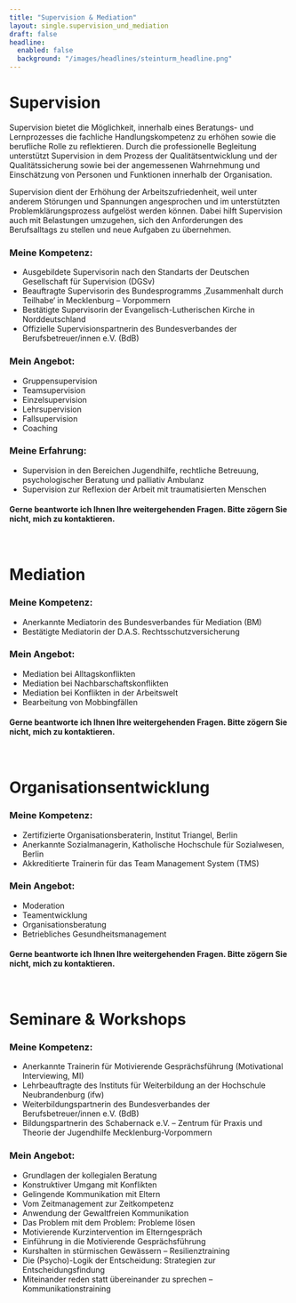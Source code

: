```yaml
---
title: "Supervision & Mediation"
layout: single.supervision_und_mediation
draft: false
headline:
  enabled: false
  background: "/images/headlines/steinturm_headline.png"
---
```


# Supervision

Supervision bietet die Möglichkeit, innerhalb eines Beratungs- und Lernprozesses die fachliche Handlungskompetenz zu erhöhen sowie die berufliche Rolle zu reflektieren. Durch die professionelle Begleitung unterstützt Supervision in dem Prozess der Qualitätsentwicklung und der Qualitätssicherung sowie bei der angemessenen Wahrnehmung und Einschätzung von Personen und Funktionen innerhalb der Organisation.

Supervision dient der Erhöhung der Arbeitszufriedenheit, weil unter anderem Störungen und Spannungen angesprochen und im unterstützten Problemklärungsprozess aufgelöst werden können. Dabei hilft Supervision auch mit Belastungen umzugehen, sich den Anforderungen des Berufsalltags zu stellen und neue Aufgaben zu übernehmen.

### Meine Kompetenz:

- Ausgebildete Supervisorin nach den Standarts der Deutschen Gesellschaft für Supervision (DGSv)
- Beauftragte Supervisorin des Bundesprogramms ‚Zusammenhalt durch Teilhabe‘ in Mecklenburg – Vorpommern
- Bestätigte Supervisorin der Evangelisch-Lutherischen Kirche in Norddeutschland
- Offizielle Supervisionspartnerin des Bundesverbandes der Berufsbetreuer/innen e.V. (BdB)

### Mein Angebot:                                                     

- Gruppensupervision
- Teamsupervision
- Einzelsupervision
- Lehrsupervision
- Fallsupervision
- Coaching

### Meine Erfahrung:  

- Supervision in den Bereichen Jugendhilfe, rechtliche Betreuung, psychologischer Beratung und palliativ Ambulanz
- Supervision zur Reflexion der Arbeit mit traumatisierten Menschen

#### Gerne beantworte ich Ihnen Ihre weitergehenden Fragen. Bitte zögern Sie nicht, mich zu kontaktieren.

<!-- TO DO: Verlinkung zum Kontakt: Hier geht es weiter zum Kontakt -->

<br>

# Mediation

### Meine Kompetenz:

- Anerkannte Mediatorin des Bundesverbandes für Mediation (BM)
- Bestätigte Mediatorin der D.A.S. Rechtsschutzversicherung

### Mein Angebot:

- Mediation bei Alltagskonflikten
- Mediation bei Nachbarschaftskonflikten
- Mediation bei Konflikten in der Arbeitswelt
- Bearbeitung von Mobbingfällen

#### Gerne beantworte ich Ihnen Ihre weitergehenden Fragen. Bitte zögern Sie nicht, mich zu kontaktieren.

<!-- TO DO: Verlinkung zum Kontakt: Hier geht es weiter zum Kontakt -->

<br>

# Organisationsentwicklung
### Meine Kompetenz:

- Zertifizierte Organisationsberaterin, Institut Triangel, Berlin
- Anerkannte Sozialmanagerin, Katholische Hochschule für Sozialwesen, Berlin
- Akkreditierte Trainerin für das Team Management System (TMS)
### Mein Angebot:

- Moderation
- Teamentwicklung
- Organisationsberatung
- Betriebliches Gesundheitsmanagement
#### Gerne beantworte ich Ihnen Ihre weitergehenden Fragen. Bitte zögern Sie nicht, mich zu kontaktieren.

<!-- TO DO: Verlinkung zum Kontakt: Hier geht es weiter zum Kontakt -->

<br>

# Seminare & Workshops
### Meine Kompetenz:

- Anerkannte Trainerin für Motivierende Gesprächsführung (Motivational Interviewing, MI)
- Lehrbeauftragte des Instituts für Weiterbildung an der Hochschule Neubrandenburg (ifw)
- Weiterbildungspartnerin des Bundesverbandes der Berufsbetreuer/innen e.V. (BdB)
- Bildungspartnerin des Schabernack e.V. – Zentrum für Praxis und Theorie der Jugendhilfe Mecklenburg-Vorpommern

### Mein Angebot:

- Grundlagen der kollegialen Beratung
- Konstruktiver Umgang mit Konflikten
- Gelingende Kommunikation mit Eltern
- Vom Zeitmanagement zur Zeitkompetenz
- Anwendung der Gewaltfreien Kommunikation
- Das Problem mit dem Problem: Probleme lösen
- Motivierende Kurzintervention im Elterngespräch
- Einführung in die Motivierende Gesprächsführung
- Kurshalten in stürmischen Gewässern – Resilienztraining
- Die (Psycho)-Logik der Entscheidung: Strategien zur Entscheidungsfindung
- Miteinander reden statt übereinander zu sprechen – Kommunikationstraining
